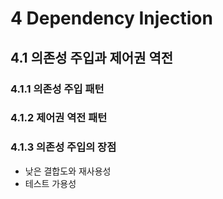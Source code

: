 # 4 Dependency Injection

## 4.1 의존성 주입과 제어권 역전

### 4.1.1 의존성 주입 패턴

### 4.1.2 제어권 역전 패턴

### 4.1.3 의존성 주입의 장점
- 낮은 결합도와 재사용성
- 테스트 가용성
